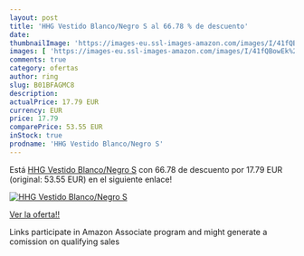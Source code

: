 ```yaml
---
layout: post
title: 'HHG Vestido Blanco/Negro S al 66.78 % de descuento'
date: 
thumbnailImage: 'https://images-eu.ssl-images-amazon.com/images/I/41fQBowEk%2BL._SL200_.jpg'
images: [ 'https://images-eu.ssl-images-amazon.com/images/I/41fQBowEk%2BL._SL200_.jpg' ]
comments: true
category: ofertas
author: ring
slug: B01BFAGMC8
description:
actualPrice: 17.79 EUR
currency: EUR
price: 17.79
comparePrice: 53.55 EUR
inStock: true
prodname: 'HHG Vestido Blanco/Negro S'
---
```


Está [HHG Vestido Blanco/Negro S](https://www.amazon.es/dp/B01BFAGMC8/?tag=tolees-21) con 66.78 de descuento por 17.79 EUR (original: 53.55 EUR) en el siguiente enlace!

[![HHG Vestido Blanco/Negro S](https://images-eu.ssl-images-amazon.com/images/I/41fQBowEk%2BL._SL200_.jpg)](https://www.amazon.es/dp/B01BFAGMC8/?tag=tolees-21)

[Ver la oferta!!](https://www.amazon.es/dp/B01BFAGMC8/?tag=tolees-21)

Links participate in Amazon Associate program and might generate a comission on qualifying sales


